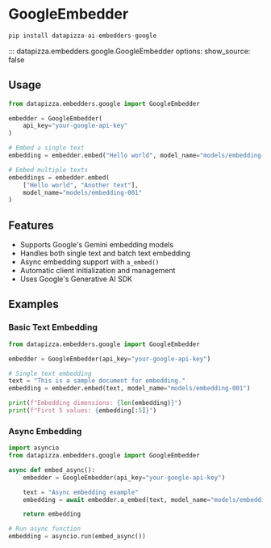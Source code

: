 # GoogleEmbedder

```python
pip install datapizza-ai-embedders-google
```

<!-- prettier-ignore -->
::: datapizza.embedders.google.GoogleEmbedder
    options:
        show_source: false


## Usage

```python
from datapizza.embedders.google import GoogleEmbedder

embedder = GoogleEmbedder(
    api_key="your-google-api-key"
)

# Embed a single text
embedding = embedder.embed("Hello world", model_name="models/embedding-001")

# Embed multiple texts
embeddings = embedder.embed(
    ["Hello world", "Another text"],
    model_name="models/embedding-001"
)
```

## Features

- Supports Google's Gemini embedding models
- Handles both single text and batch text embedding
- Async embedding support with `a_embed()`
- Automatic client initialization and management
- Uses Google's Generative AI SDK

## Examples

### Basic Text Embedding

```python
from datapizza.embedders.google import GoogleEmbedder

embedder = GoogleEmbedder(api_key="your-google-api-key")

# Single text embedding
text = "This is a sample document for embedding."
embedding = embedder.embed(text, model_name="models/embedding-001")

print(f"Embedding dimensions: {len(embedding)}")
print(f"First 5 values: {embedding[:5]}")
```

### Async Embedding

```python
import asyncio
from datapizza.embedders.google import GoogleEmbedder

async def embed_async():
    embedder = GoogleEmbedder(api_key="your-google-api-key")

    text = "Async embedding example"
    embedding = await embedder.a_embed(text, model_name="models/embedding-001")

    return embedding

# Run async function
embedding = asyncio.run(embed_async())
```